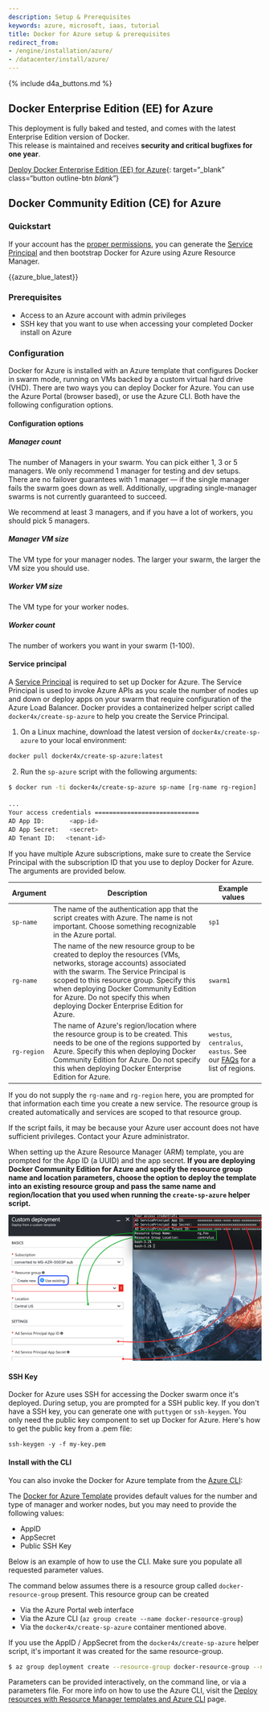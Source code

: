 ```yaml
---
description: Setup & Prerequisites
keywords: azure, microsoft, iaas, tutorial
title: Docker for Azure setup & prerequisites
redirect_from:
- /engine/installation/azure/
- /datacenter/install/azure/
---
```


{% include d4a_buttons.md %}

## Docker Enterprise Edition (EE) for Azure
This deployment is fully baked and tested, and comes with the latest Enterprise Edition version of Docker. <br/>This release is maintained and receives <strong>security and critical bugfixes for one year</strong>.

[Deploy Docker Enterprise Edition (EE) for Azure](https://hub.docker.com/editions/enterprise/docker-ee-azure?tab=description){: target=“_blank” class=“button outline-btn _blank_”}


## Docker Community Edition (CE) for Azure

### Quickstart

If your account has the [proper permissions](#prerequisites), you can generate the [Service Principal](#service-principal) and
then bootstrap Docker for Azure using Azure Resource Manager.
  <tr valign="top">
  <td width="50%">
  {{azure_blue_latest}}
  </td>

### Prerequisites

- Access to an Azure account with admin privileges
- SSH key that you want to use when accessing your completed Docker install on Azure


### Configuration

Docker for Azure is installed with an Azure template that configures Docker in
swarm mode, running on VMs backed by a custom virtual hard drive (VHD). There
are two ways you can deploy Docker for Azure. You can use the Azure Portal
(browser based), or use the Azure CLI. Both have the following configuration
options.

#### Configuration options

##### Manager count
The number of Managers in your swarm. You can pick either 1, 3 or 5 managers. We only recommend 1 manager for testing and dev setups. There are no failover guarantees with 1 manager — if the single manager fails the swarm goes down as well. Additionally, upgrading single-manager swarms is not currently guaranteed to succeed.

We recommend at least 3 managers, and if you have a lot of workers, you should pick 5 managers.

##### Manager VM size
The VM type for your manager nodes. The larger your swarm, the larger the VM size you should use.

##### Worker VM size
The VM type for your worker nodes.

##### Worker count
The number of workers you want in your swarm (1-100).

#### Service principal

A
[Service Principal](https://azure.microsoft.com/en-us/documentation/articles/active-directory-application-objects/)
is required to set up Docker for Azure. The Service Principal is used to invoke Azure APIs as you scale the number of nodes up
and down or deploy apps on your swarm that require configuration of the Azure Load Balancer. Docker provides a
containerized helper script called `docker4x/create-sp-azure` to help you create the Service Principal.

1.  On a Linux machine, download the latest version of `docker4x/create-sp-azure` to your local environment:

   ```bash
   docker pull docker4x/create-sp-azure:latest
   ```

2.  Run the `sp-azure` script with the following arguments:

   ```bash
   $ docker run -ti docker4x/create-sp-azure sp-name [rg-name rg-region]

   ...
   Your access credentials =============================
   AD App ID:       <app-id>
   AD App Secret:   <secret>
   AD Tenant ID:   <tenant-id>
   ```

   If you have multiple Azure subscriptions, make sure to create the
   Service Principal with the subscription ID that you use
   to deploy Docker for Azure. The arguments are provided below.

   | Argument | Description | Example values |
   |----------|-------------|---------|
   | `sp-name` | The name of the authentication app that the script creates with Azure. The name is not important. Choose something recognizable in the Azure portal. | `sp1` |
   | `rg-name` | The name of the new resource group to be created to deploy the resources (VMs, networks, storage accounts) associated with the swarm. The Service Principal is scoped to this resource group. Specify this when deploying Docker Community Edition for Azure. Do not specify this when deploying Docker Enterprise Edition for Azure. | `swarm1` |
   | `rg-region` | The name of Azure's region/location where the resource group is to be created. This needs to be one of the regions supported by Azure. Specify this when deploying Docker Community Edition for Azure. Do not specify this when deploying Docker Enterprise Edition for Azure. | `westus`, `centralus`, `eastus`. See our [FAQs](/docker-for-azure/faqs.md#what-are-the-different-azure-regions) for a list of regions. |

   If you do not supply the `rg-name` and `rg-region` here, you are prompted
   for that information each time you create a new service. The resource group
   is created automatically and services are scoped to that resource
   group.

If the script fails, it may be because your Azure user account does not have
sufficient privileges. Contact your Azure administrator.

When setting up the Azure Resource Manager (ARM) template, you are prompted
for the App ID (a UUID) and the app secret. **If you are deploying Docker
Community Edition for Azure and specify the resource group name and location
parameters, choose the option to deploy the template into an **existing resource
group** and pass the same name and region/location that you used when running
the `create-sp-azure` helper script.**

<img src="img/service-principal.png" />

#### SSH Key

Docker for Azure uses SSH for accessing the Docker swarm once it's deployed. During setup, you are prompted for a SSH public key. If you don't have a SSH key, you can generate one with `puttygen` or `ssh-keygen`. You only need the public key component to set up Docker for Azure. Here's how to get the public key from a .pem file:

    ssh-keygen -y -f my-key.pem


#### Install with the CLI

You can also invoke the Docker for Azure template from the
[Azure CLI](https://docs.microsoft.com/en-us/cli/azure/install-azure-cli):

The
[Docker for Azure Template](https://download.docker.com/azure/stable/Docker.tmpl)
provides default values for the number and type of manager and worker nodes,
but you may need to provide the following values:

- AppID
- AppSecret
- Public SSH Key

Below is an example of how to use the CLI. Make sure you populate all requested parameter values.

The command below assumes there is a resource group called `docker-resource-group` present. This resource group can be created

- Via the Azure Portal web interface
- Via the Azure CLI (`az group create --name docker-resource-group`)
- Via the `docker4x/create-sp-azure` container mentioned above.

If you use the AppID / AppSecret from the `docker4x/create-sp-azure` helper script, it's important it was created for the same resource-group.

```bash
$ az group deployment create --resource-group docker-resource-group --name docker.template --template-uri https://download.docker.com/azure/stable/Docker.tmpl
```

Parameters can be provided interactively, on the command line, or via a parameters file. For more info on how to use the Azure CLI, visit the [Deploy resources with Resource Manager templates and Azure CLI](https://docs.microsoft.com/en-us/azure/azure-resource-manager/resource-group-template-deploy-cli) page.
